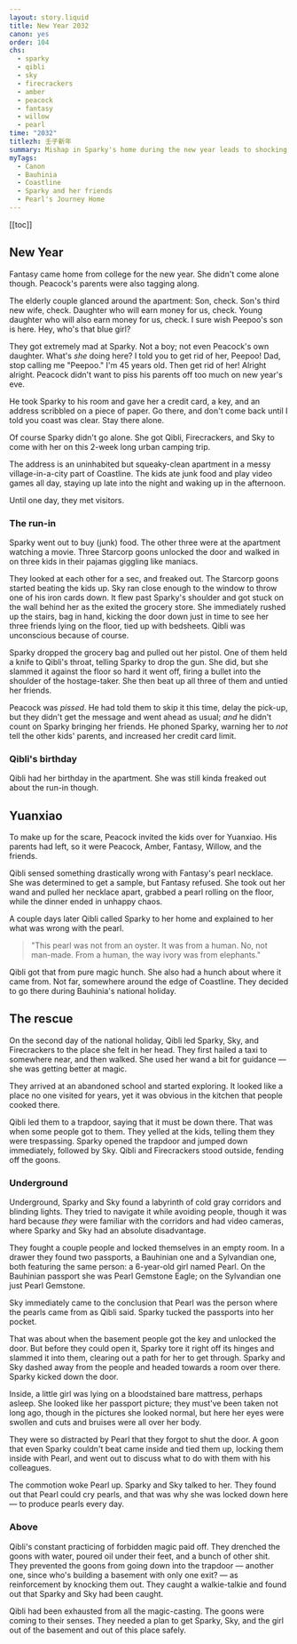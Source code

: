 ```yaml
---
layout: story.liquid
title: New Year 2032
canon: yes
order: 104
chs:
  - sparky
  - qibli
  - sky
  - firecrackers
  - amber
  - peacock
  - fantasy
  - willow
  - pearl
time: "2032"
titlezh: 壬子新年
summary: Mishap in Sparky's home during the new year leads to shocking discoveries.
myTags:
  - Canon
  - Bauhinia
  - Coastline
  - Sparky and her friends
  - Pearl's Journey Home
---
```


[[toc]]

## New Year

Fantasy came home from college for the new year. She didn't come alone though. Peacock's parents were also tagging along.

The elderly couple glanced around the apartment: Son, check. Son's third new wife, check. Daughter who will earn money for us, check. Young daughter who will also earn money for us, check. I sure wish Peepoo's son is here. Hey, who's that blue girl?

They got extremely mad at Sparky. Not a boy; not even Peacock's own daughter. What's *she* doing here? I told you to get rid of her, Peepoo! Dad, stop calling me "Peepoo." I'm 45 years old. Then get rid of her! Alright alright. Peacock didn't want to piss his parents off too much on new year's eve.

He took Sparky to his room and gave her a credit card, a key, and an address scribbled on a piece of paper. Go there, and don't come back until I told you coast was clear. Stay there alone.

Of course Sparky didn't go alone. She got Qibli, Firecrackers, and Sky to come with her on this 2-week long urban camping trip.

The address is an uninhabited but squeaky-clean apartment in a messy village-in-a-city part of Coastline. The kids ate junk food and play video games all day, staying up late into the night and waking up in the afternoon.

Until one day, they met visitors.

### The run-in

Sparky went out to buy (junk) food. The other three were at the apartment watching a movie. Three Starcorp goons unlocked the door and walked in on three kids in their pajamas giggling like maniacs.

They looked at each other for a sec, and freaked out. The Starcorp goons started beating the kids up. Sky ran close enough to the window to throw one of his iron cards down. It flew past Sparky's shoulder and got stuck on the wall behind her as the exited the grocery store. She immediately rushed up the stairs, bag in hand, kicking the door down just in time to see her three friends lying on the floor, tied up with bedsheets. Qibli was unconscious because of course.

Sparky dropped the grocery bag and pulled out her pistol. One of them held a knife to Qibli's throat, telling Sparky to drop the gun. She did, but she slammed it against the floor so hard it went off, firing a bullet into the shoulder of the hostage-taker. She then beat up all three of them and untied her friends.

Peacock was *pissed*. He had told them to skip it this time, delay the pick-up, but they didn't get the message and went ahead as usual; *and* he didn't count on Sparky bringing her friends. He phoned Sparky, warning her to *not* tell the other kids' parents, and increased her credit card limit.

### Qibli's birthday

Qibli had her birthday in the apartment. She was still kinda freaked out about the run-in though.

## Yuanxiao

To make up for the scare, Peacock invited the kids over for Yuanxiao. His parents had left, so it were Peacock, Amber, Fantasy, Willow, and the friends.

Qibli sensed something drastically wrong with Fantasy's pearl necklace. She was determined to get a sample, but Fantasy refused. She took out her wand and pulled her necklace apart, grabbed a pearl rolling on the floor, while the dinner ended in unhappy chaos.

A couple days later Qibli called Sparky to her home and explained to her what was wrong with the pearl.

> "This pearl was not from an oyster. It was from a human. No, not man-made. From a human, the way ivory was from elephants."

Qibli got that from pure magic hunch. She also had a hunch about where it came from. Not far, somewhere around the edge of Coastline. They decided to go there during Bauhinia's national holiday.

## The rescue

On the second day of the national holiday, Qibli led Sparky, Sky, and Firecrackers to the place she felt in her head. They first hailed a taxi to somewhere near, and then walked. She used her wand a bit for guidance — she was getting better at magic.

They arrived at an abandoned school and started exploring. It looked like a place no one visited for years, yet it was obvious in the kitchen that people cooked there.

Qibli led them to a trapdoor, saying that it must be down there. That was when some people got to them. They yelled at the kids, telling them they were trespassing. Sparky opened the trapdoor and jumped down immediately, followed by Sky. Qibli and Firecrackers stood outside, fending off the goons.

### Underground

Underground, Sparky and Sky found a labyrinth of cold gray corridors and blinding lights. They tried to navigate it while avoiding people, though it was hard because *they* were familiar with the corridors and had video cameras, where Sparky and Sky had an absolute disadvantage.

They fought a couple people and locked themselves in an empty room. In a drawer they found two passports, a Bauhinian one and a Sylvandian one, both featuring the same person: a 6-year-old girl named Pearl. On the Bauhinian passport she was Pearl Gemstone Eagle; on the Sylvandian one just Pearl Gemstone.

Sky immediately came to the conclusion that Pearl was the person where the pearls came from as Qibli said. Sparky tucked the passports into her pocket.

That was about when the basement people got the key and unlocked the door. But before they could open it, Sparky tore it right off its hinges and slammed it into them, clearing out a path for her to get through. Sparky and Sky dashed away from the people and headed towards a room over there. Sparky kicked down the door.

Inside, a little girl was lying on a bloodstained bare mattress, perhaps asleep. She looked like her passport picture; they must've been taken not long ago, though in the pictures she looked normal, but here her eyes were swollen and cuts and bruises were all over her body.

They were so distracted by Pearl that they forgot to shut the door. A goon that even Sparky couldn't beat came inside and tied them up, locking them inside with Pearl, and went out to discuss what to do with them with his colleagues.

The commotion woke Pearl up. Sparky and Sky talked to her. They found out that Pearl could cry pearls, and that was why she was locked down here — to produce pearls every day.

### Above

Qibli's constant practicing of forbidden magic paid off. They drenched the goons with water, poured oil under their feet, and a bunch of other shit. They prevented the goons from going down into the trapdoor — another one, since who's building a basement with only one exit? — as reinforcement by knocking them out. They caught a walkie-talkie and found out that Sparky and Sky had been caught.

Qibli had been exhausted from all the magic-casting. The goons were coming to their senses. They needed a plan to get Sparky, Sky, and the girl out of the basement and out of this place safely.
